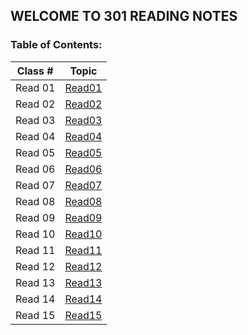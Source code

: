 ## WELCOME TO 301 READING NOTES
### Table of Contents:

| Class # |           Topic         |
| :-----: |         :-----:         |
| Read 01 |  [Read01](301read1.md)  |
| Read 02 |  [Read02](301read2.md)  |
| Read 03 |  [Read03](301read3.md)  |
| Read 04 |  [Read04](301read4.md)  |
| Read 05 |  [Read05](301read5.md)  |
| Read 06 |  [Read06](301read6.md)  |
| Read 07 |  [Read07](301read7.md)  |
| Read 08 |  [Read08](301read8.md)  |
| Read 09 |  [Read09](301read9.md)  |
| Read 10 |  [Read10](301read10.md) |
| Read 11 |  [Read11](301read11.md) |
| Read 12 |  [Read12](301read12.md) |
| Read 13 |  [Read13](301read13.md) |
| Read 14 |  [Read14](301read14a.md) |
| Read 15 |  [Read15](301read15.md) |
